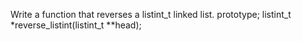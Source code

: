 Write a function that reverses a listint_t linked list. prototype; listint_t *reverse_listint(listint_t **head);
